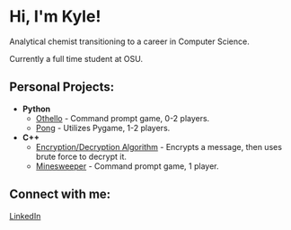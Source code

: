 <h1>Hi, I'm Kyle!</h1>
<p>Analytical chemist transitioning to a career in Computer Science.</p>
<p>Currently a full time student at OSU.</p>
<h2>Personal Projects:</h2>

- <b>Python</b>
  - [Othello](https://github.com/kipppppp/Othello) - Command prompt game, 0-2 players.
  - [Pong](https://github.com/kipppppp/Pong_pygame) - Utilizes Pygame, 1-2 players.
- <b>C++</b>
  - [Encryption/Decryption Algorithm](https://github.com/#) - Encrypts a message, then uses brute force to decrypt it.
  - [Minesweeper](https://github.com/kipppppp/MineSweeper/tree/main) - Command prompt game, 1 player.

<h2>Connect with me:</h2>

[LinkedIn](https://www.linkedin.com/in/kyle-j-gonzales)
